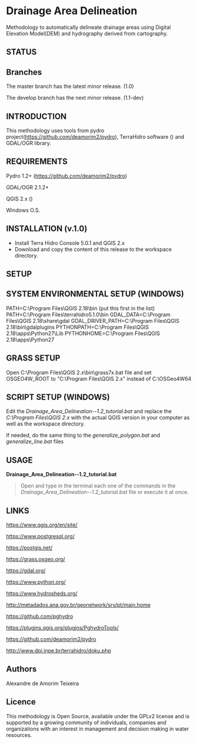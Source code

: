 # Drainage Area Delineation

Methodology to automatically delineate drainage areas using Digital Elevation Model(DEM) and hydrography derived from cartography.

## STATUS

## Branches

The master branch has the latest minor release. (1.0)

The develop branch has the next minor release. (1.1-dev)

## INTRODUCTION

This methodology uses tools from pydro project(https://github.com/deamorim2/pydro), TerraHidro software () and GDAL/OGR library.

## REQUIREMENTS

Pydro 1.2+ (https://github.com/deamorim2/pydro)

GDAL/OGR 2.1.2+

QGIS 2.x ()

Windows O.S.

## INSTALLATION (v.1.0)

- Install Terra Hidro Console 5.0.1 and QGIS 2.x
- Download and copy the content of this release to the workspace directory.

## SETUP

## SYSTEM ENVIRONMENTAL SETUP (WINDOWS)

PATH=C:\Program Files\QGIS 2.18\bin (put this first in the list)
PATH=C:\Program Files\terrahidro5.1.0\bin
GDAL_DATA=C:\Program Files\QGIS 2.18\share\gdal
GDAL_DRIVER_PATH=C:\Program Files\QGIS 2.18\bin\gdalplugins
PYTHONPATH=C:\Program Files\QGIS 2.18\apps\Python27\Lib
PYTHONHOME=C:\Program Files\QGIS 2.18\apps\Python27

## GRASS SETUP

Open C:\Program Files\QGIS 2.x\bin\grass7x.bat file and set OSGEO4W_ROOT to "C:\Program Files\QGIS 2.x" instead of C:\OSGeo4W64

## SCRIPT SETUP (WINDOWS)

Edit the _Drainage_Area_Delineation--1.2_tutorial.bat_ and replace the _C:\Program Files\QGIS 2.x_ with the actual QGIS version in your computer as well as the workspace directory.

If needed, do the same thing to the _generalize_polygon.bat_ and _generalize_line.bat_ files

## USAGE

**Drainage_Area_Delineation--1.2_tutorial.bat**

>Open and type in the terminal each one of the commands in the _Drainage_Area_Delineation--1.2_tutorial.bat_ file or execute it at once.

## LINKS

https://www.qgis.org/en/site/

https://www.postgresql.org/

https://postgis.net/

https://grass.osgeo.org/

https://gdal.org/

https://www.python.org/

https://www.hydrosheds.org/

http://metadados.ana.gov.br/geonetwork/srv/pt/main.home

https://github.com/pghydro

https://plugins.qgis.org/plugins/PghydroTools/

https://github.com/deamorim2/pydro

http://www.dpi.inpe.br/terrahidro/doku.php

## Authors

Alexandre de Amorim Teixeira

## Licence

This methodology is Open Source, available under the GPLv2 license and is supported by a growing community of individuals, companies and organizations with an interest in management and decision making in water resources.
